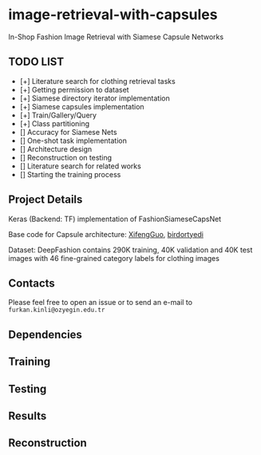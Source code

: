 # image-retrieval-with-capsules
In-Shop Fashion Image Retrieval with Siamese Capsule Networks

## TODO LIST

- [+] Literature search for clothing retrieval tasks
- [+] Getting permission to dataset
- [+] Siamese directory iterator implementation
- [+] Siamese capsules implementation
- [+] Train/Gallery/Query 
- [+] Class partitioning
- [] Accuracy for Siamese Nets
- [] One-shot task implementation
- [] Architecture design
- [] Reconstruction on testing
- [] Literature search for related works
- [] Starting the training process

## Project Details

Keras (Backend: TF) implementation of FashionSiameseCapsNet

Base code for Capsule architecture: [XifengGuo](https://github.com/XifengGuo/CapsNet-Keras), [birdortyedi](https://github.com/birdortyedi/fashion-caps-net)

Dataset: DeepFashion contains 290K training, 40K validation and 40K test images with 46 fine-grained category labels for clothing images 

## Contacts

Please feel free to open an issue or to send an e-mail to `furkan.kinli@ozyegin.edu.tr`

## Dependencies

## Training

## Testing

## Results

## Reconstruction
